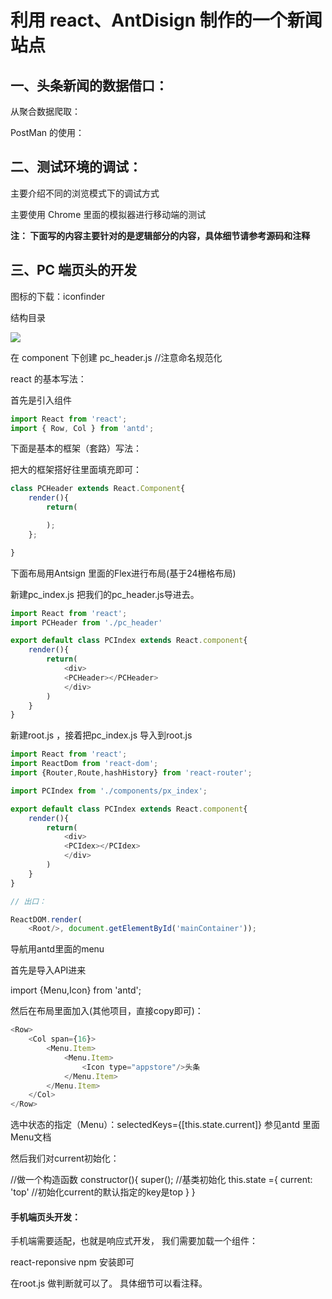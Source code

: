 # 利用 react、AntDisign 制作的一个新闻站点

## 一、头条新闻的数据借口：

从聚合数据爬取：

PostMan 的使用：

## 二、测试环境的调试：

主要介绍不同的浏览模式下的调试方式

主要使用 Chrome 里面的模拟器进行移动端的测试


**注： 下面写的内容主要针对的是逻辑部分的内容，具体细节请参考源码和注释**



## 三、PC 端页头的开发

图标的下载：iconfinder

结构目录

![](https://ws1.sinaimg.cn/large/006c6oKBgy1fspzyx3b8aj308r0c43yz.jpg)

在 component 下创建 pc_header.js //注意命名规范化

react 的基本写法：

首先是引入组件

```js
import React from 'react';
import { Row, Col } from 'antd';
```

下面是基本的框架（套路）写法：

把大的框架搭好往里面填充即可：

```js
class PCHeader extends React.Component{
    render(){
        return(

        );
    };

}
```


下面布局用Antsign 里面的Flex进行布局(基于24栅格布局)


新建pc_index.js   把我们的pc_header.js导进去。

```js
import React from 'react';
import PCHeader from './pc_header'

export default class PCIndex extends React.component{
    render(){
        return(
            <div>
            <PCHeader></PCHeader>
            </div>
        )
    }
}
```

新建root.js ，接着把pc_index.js 导入到root.js

```js
import React from 'react';
import ReactDom from 'react-dom';
import {Router,Route,hashHistory} from 'react-router';

import PCIndex from './components/px_index';

export default class PCIndex extends React.component{
    render(){
        return(
            <div>
            <PCIdex></PCIdex>
            </div>
        )
    }
}

// 出口：

ReactDOM.render(
    <Root/>, document.getElementById('mainContainer'));

```


导航用antd里面的menu  

首先是导入API进来

import {Menu,Icon} from 'antd';

然后在布局里面加入(其他项目，直接copy即可)：

```js
<Row>
    <Col span={16}>
        <Menu.Item>
            <Menu.Item>
                <Icon type="appstore"/>头条
            </Menu.Item>
        </Menu.Item>
    </Col>
</Row>
```

选中状态的指定（Menu）：selectedKeys={[this.state.current]}  参见antd 里面Menu文档

然后我们对current初始化：

//做一个构造函数
constructor(){
    super(); //基类初始化
    this.state ={
        current: 'top'   //初始化current的默认指定的key是top
    }
}


#### 手机端页头开发：


手机端需要适配，也就是响应式开发， 我们需要加载一个组件：

react-reponsive   npm 安装即可

在root.js 做判断就可以了。 具体细节可以看注释。



